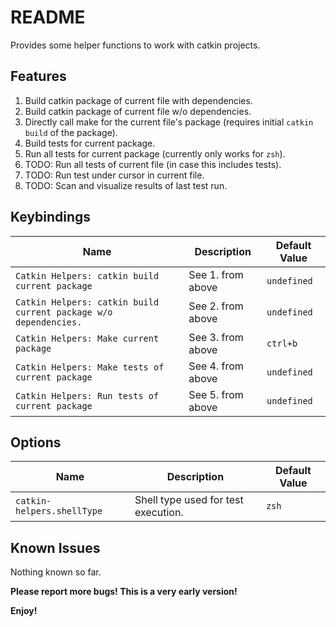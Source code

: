 # README

Provides some helper functions to work with catkin projects.
## Features
1. Build catkin package of current file with dependencies.
2. Build catkin package of current file w/o dependencies.
3. Directly call make for the current file's package (requires initial `catkin build` of the package).
4. Build tests for current package.
5. Run all tests for current package (currently only works for `zsh`).
6. TODO: Run all tests of current file (in case this includes tests).
7. TODO: Run test under cursor in current file.
8. TODO: Scan and visualize results of last test run.  

## Keybindings
| Name                                                             | Description       | Default Value |
| ---------------------------------------------------------------- | ----------------- | ------------- |
| `Catkin Helpers: catkin build current package`                   | See 1. from above | `undefined`   |
| `Catkin Helpers: catkin build current package w/o dependencies.` | See 2. from above | `undefined`   |
| `Catkin Helpers: Make current package`                           | See 3. from above | `ctrl+b`      |
| `Catkin Helpers: Make tests of current package`                  | See 4. from above | `undefined`   |
| `Catkin Helpers: Run tests of current package`                   | See 5. from above | `undefined`   |
 ## Options
 | Name                                                             | Description       | Default Value |
| ---------------------------------------------------------------- | ----------------- | ------------- |
| `catkin-helpers.shellType`                   | Shell type used for test execution.    | `zsh`

## Known Issues
Nothing known so far. 

**Please report more bugs! This is a very early version!**

**Enjoy!**
